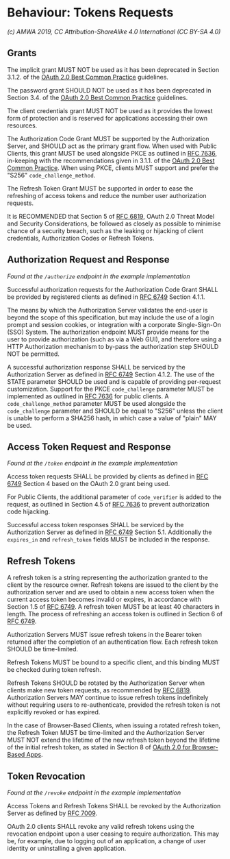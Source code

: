 # Behaviour: Tokens Requests

_(c) AMWA 2019, CC Attribution-ShareAlike 4.0 International (CC BY-SA 4.0)_

## Grants

The implicit grant MUST NOT be used as it has been deprecated in Section 3.1.2. of the
[OAuth 2.0 Best Common Practice][oauth-security-topics] guidelines.

The password grant SHOULD NOT be used as it has been deprecated in Section 3.4. of the
[OAuth 2.0 Best Common Practice][oauth-security-topics] guidelines.

The client credentials grant MUST NOT be used as it provides the lowest form of protection and is reserved for
applications accessing their own resources.

The Authorization Code Grant MUST be supported by the Authorization Server, and SHOULD act as the primary grant flow.
When used with Public Clients, this grant MUST be used alongside PKCE as outlined in [RFC 7636][RFC-7636], in-keeping
with the recommendations given in 3.1.1. of the [OAuth 2.0 Best Common Practice][oauth-security-topics]. When using
PKCE, clients MUST support and prefer the "S256" `code_challenge_method`.

The Refresh Token Grant MUST be supported in order to ease the refreshing of access tokens and reduce the number user
authorization requests.

It is RECOMMENDED that Section 5 of [RFC 6819][RFC-6819], OAuth 2.0 Threat Model and Security Considerations, be
followed as closely as possible to minimise chance of a security breach, such as the leaking or hijacking of client
credentials, Authorization Codes or Refresh Tokens.

## Authorization Request and Response
_Found at the `/authorize` endpoint in the example implementation_

Successful authorization requests for the Authorization Code Grant SHALL be provided by registered clients as
defined in [RFC 6749][RFC-6749] Section 4.1.1.

The means by which the Authorization Server validates the end-user is beyond the scope of this specification, but may
include the use of a login prompt and session cookies, or integration with a corporate Single-Sign-On (SSO) System. The
authorization endpoint MUST provide means for the user to provide authorization (such as via a Web GUI), and therefore
using a HTTP Authorization mechanism to by-pass the authorization step SHOULD NOT be permitted.

A successful authorization response SHALL be serviced by the Authorization Server as defined in [RFC 6749][RFC-6749]
Section 4.1.2. The use of the STATE parameter SHOULD be used and is capable of providing per-request customization.
Support for the PKCE `code_challenge` parameter MUST be implemented as outlined in [RFC 7636][RFC-7636] for public
clients. A `code_challenge_method` parameter MUST be used alongside the `code_challenge` parameter and SHOULD be equal
to "S256" unless the client is unable to perform a SHA256 hash, in which case a value of "plain" MAY be used.

## Access Token Request and Response
_Found at the `/token` endpoint in the example implementation_

Access token requests SHALL be provided by clients as defined in [RFC 6749][RFC-6749] Section 4 based on the OAuth
2.0 grant being used.

For Public Clients, the additional parameter of `code_verifier` is added to the request, as outlined in Section 4.5 of
[RFC 7636][RFC-7636] to prevent authorization code hijacking.

Successful access token responses SHALL be serviced by the Authorization Server as defined in [RFC 6749][RFC-6749]
Section 5.1. Additionally the `expires_in` and `refresh_token` fields MUST be included in the response.

## Refresh Tokens

A refresh token is a string representing the authorization granted to the client by the resource owner. Refresh tokens
are issued to the client by the authorization server and are used to obtain a new access token when the current access
token becomes invalid or expires, in accordance with Section 1.5 of [RFC 6749][RFC-6749]. A refresh token MUST be at
least 40 characters in length. The process of refreshing an access token is outlined in Section 6 of
[RFC 6749][RFC-6749].

Authorization Servers MUST issue refresh tokens in the Bearer token returned after the completion of an authentication
flow. Each refresh token SHOULD be time-limited.

Refresh Tokens MUST be bound to a specific client, and this binding MUST be checked during token refresh.

Refresh Tokens SHOULD be rotated by the Authorization Server when clients make new token requests, as recommended by
[RFC 6819][RFC-6819]. Authorization Servers MAY continue to issue refresh tokens indefinitely without requiring users
to re-authenticate, provided the refresh token is not explicitly revoked or has expired.

In the case of Browser-Based Clients, when issuing a rotated refresh token, the Refresh Token MUST be time-limited and
the Authorization Server MUST NOT extend the lifetime of the new refresh token beyond the lifetime of the initial
refresh token, as stated in Section 8 of [OAuth 2.0 for Browser-Based Apps][oauth-browser-based-apps].

## Token Revocation
_Found at the `/revoke` endpoint in the example implementation_

Access Tokens and Refresh Tokens SHALL be revoked by the Authorization Server as defined by [RFC 7009][RFC-7009].

OAuth 2.0 clients SHALL revoke any valid refresh tokens using the revocation endpoint upon a user ceasing to require
authorization. This may be, for example, due to logging out of an application, a change of user identity or
uninstalling a given application.

[RFC-6749]: https://tools.ietf.org/html/rfc6749 "The OAuth 2.0 Authorization Framework"

[RFC-6819]: https://tools.ietf.org/html/rfc6819 "OAuth 2.0 Threat Model and Security Considerations"

[RFC-7009]: https://tools.ietf.org/html/rfc7009 "OAuth 2.0 Token Revocation"

[RFC-7636]: https://tools.ietf.org/html/rfc7636 "Proof Key for Code Exchange by OAuth Public Clients"

[oauth-security-topics]: https://datatracker.ietf.org/doc/draft-ietf-oauth-security-topics/ "OAuth 2.0 Security Best Current Practice 13"

[oauth-browser-based-apps]: https://datatracker.ietf.org/doc/draft-ietf-oauth-browser-based-apps
